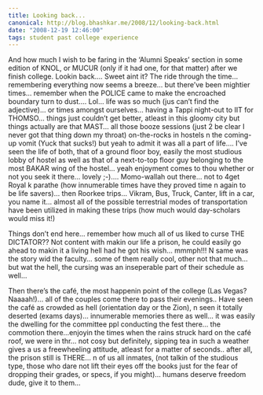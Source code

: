 ```yaml
---
title: Looking back...
canonical: http://blog.bhashkar.me/2008/12/looking-back.html
date: "2008-12-19 12:46:00"
tags: student past college experience
---
```

And how much I wish to be faring in the ‘Alumni Speaks’ section in some edition of KNOL, or MUCUR (only if it had one, for that matter) after we finish college. Lookin back…. Sweet aint it?<span class="more"></span> The ride through the time… remembering everything now seems a breeze… but there’ve been mightier times… remember when the POLICE came to make the encroached boundary turn to dust…. Lol… life was so much (jus can’t find the adjective)… or times amongst ourselves… having a Tappi night-out to IIT for THOMSO… things just couldn’t get better, atleast in this gloomy city but things actually are that MAST… all those booze sessions (just 2 be clear I never got that thing down my throat) on-the-rocks in hostels n the coming-up vomit (Yuck that sucks!) but yeah to admit it was all a part of life…. I’ve seen the life of both, that of a ground floor boy, easily the most studious lobby of hostel as well as that of a next-to-top floor guy belonging to the most BAKAR wing of the hostel… yeah enjoyment comes to thou whether or not you seek it there… lovely ;-)…. Momo-wallah out there… not to 4get Royal k parathe (how innumerable times have they proved time n again to be life savers)… then Roorkee trips… Vikram, Bus, Truck, Canter, lift in a car, you name it… almost all of the possible terrestrial modes of transportation have been utilized in making these trips (how much would day-scholars would miss it!)

Things don’t end here… remember how much all of us liked to curse THE DICTATOR?? Not content with makin our life a prison, he could easily go ahead to makin it a living hell had he got his wish… mmmph!!! N same was the story wid the faculty… some of them really cool, other not that much… but wat the hell, the cursing was an inseperable part of their schedule as well…

Then there’s the café, the most happenin point of the college (Las Vegas? Naaaah!)… all of the couples come there to pass their evenings.. Have seen the café as crowded as hell (orientation day or the Zion), n seen it totally deserted (exams days)… innumerable memories there as well… it was easily the dwelling for the committee ppl conducting the fest there… the commotion there…enjoyin the times when the rains struck hard on the café roof, we were in thr… not cosy but definitely, sipping tea in such a weather gives a us a freewheeling attitude, atleast for a matter of seconds.. after all, the prison still is THERE… n of us all inmates, (not talkin of the studious type, those who dare not lift their eyes off the books just for the fear of dropping their grades, or specs, if you might)… humans deserve freedom dude, give it to them…